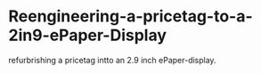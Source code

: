 # Reengineering-a-pricetag-to-a-2in9-ePaper-Display
refurbrishing a pricetag intto an 2.9 inch ePaper-display. 

